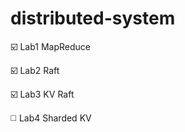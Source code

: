 # distributed-system

:ballot_box_with_check: Lab1 MapReduce

:ballot_box_with_check: Lab2 Raft

:ballot_box_with_check: Lab3 KV Raft

:white_medium_square: Lab4  Sharded KV
